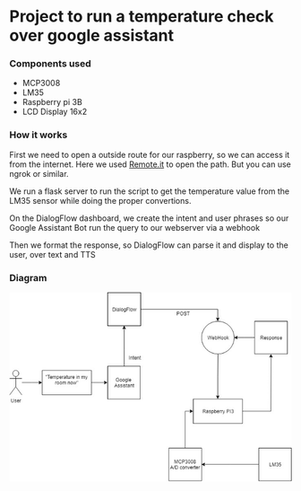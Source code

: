 # Project to run a temperature check over google assistant

### Components used

* MCP3008
* LM35
* Raspberry pi 3B
* LCD Display 16x2

### How it works

First we need to open a outside route for our raspberry, so we can access it from the internet.
Here we used [Remote.it](https://remote.it) to open the path.
But you can use ngrok or similar.

We run a flask server to run the script to get the temperature value from the LM35
sensor while doing the proper convertions.

On the DialogFlow dashboard, we create the intent and user phrases so our Google Assistant Bot
run the query to our webserver via a webhook

Then we format the response, so DialogFlow can parse it and display to the user, over text and TTS


### Diagram

![Alt text](diagram.jpg?raw=true "Diagram")

